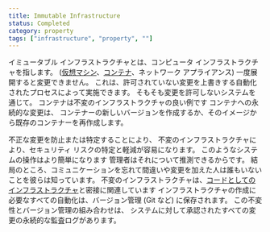 ```yaml
---
title: Immutable Infrastructure
status: Completed
category: property
tags: ["infrastructure", "property", ""]
---
```


イミュータブル インフラストラクチャとは、コンピュータ インフラストラクチャを指します。
([仮想マシン](/virtual-machine/)、[コンテナ](/container/)、ネットワーク アプライアンス)
一度展開すると変更できません。
これは、許可されていない変更を上書きする自動化されたプロセスによって実施できます。
そもそも変更を許可しないシステムを通じて。
コンテナは不変のインフラストラクチャの良い例です
コンテナへの永続的な変更は、
コンテナーの新しいバージョンを作成するか、そのイメージから既存のコンテナーを再作成します。

不正な変更を防止または特定することにより、
不変のインフラストラクチャにより、セキュリティ リスクの特定と軽減が容易になります。
このようなシステムの操作はより簡単になります
管理者はそれについて推測できるからです。
結局のところ、コミュニケーションを忘れて間違いや変更を加えた人は誰もいないことを彼らは知っています。
不変のインフラストラクチャは、[コードとしてのインフラストラクチャ](/infrastructure-as-code/)と密接に関連しています
インフラストラクチャの作成に必要なすべての自動化は、バージョン管理 (Git など) に保存されます。
この不変性とバージョン管理の組み合わせは、
システムに対して承認されたすべての変更の永続的な監査ログがあります。

